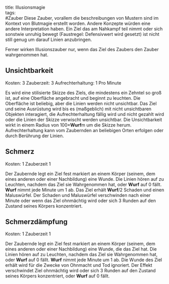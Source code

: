 title: Illusionsmagie  
tags:   
#Zauber
Diese Zauber, vorallem die beschreibungen von Mustern sind im Kontext von Blutmagie erstellt worden. Andere Konzepte würden eine andere Interpretation haben.
Ein Ziel das am Nahkampf teil nimmt oder sich sonstwie unruhig bewegt (Faustregel: Defensivwert wird gesetzt) ist nicht still genug um darauf Linien anzubringen.

Ferner wirken Illusionszauber nur, wenn das Ziel des Zaubers den Zauber wahrgenommen hat.

## Unsichtbarkeit
Kosten: 3
Zauberzeit: 3
Aufrechterhaltung: 1 Pro Minute

Es wird eine stilisierte Skizze des Ziels, die mindestens ein Zehntel so groß ist, auf eine Oberfläche angebracht und beginnt zu leuchten. Die Oberfläche ist beliebig, aber die Linien werden nicht unsichtbar.
Das Ziel und seine Ausrüstung wird bis es (maßgeblich) mit nicht unsichtbaren Objekten interagiert, die Aufrechterhaltung fällig wird und nicht gezahlt wird oder die Linien der Skizze verwischt werden unsichtbar.
Die Unsichtbarkeit wirkt in einem Radius von 100&times;**Wurf**m um die Skizze herum. Aufrechterhaltung kann vom Zaubernden an beliebigen Orten erfolgen oder durch Berührung der Linien.

## Schmerz
Kosten: 1
Zauberzeit 1

Der Zaubernde legt ein Ziel fest markiert an einem Körper (seinem, dem eines anderen oder einer Nachbildung) eine Wunde. Die Linien hören auf zu Leuchten, nachdem das Ziel sie Wahrgenommen hat, oder **Wurf** auf 0 fällt. **Wurf** nimmt jede Minute um 1 ab. Das Ziel erhält **Wurf**/2 Schaden und einen Maluswürfel. Der Schaden und Maluswürfel verschwinden nach einer Minute oder wenn das Ziel ohnmächtig wird oder sich 3 Runden auf den Zustand seines Körpers konzentriert. 

## Schmerzdämpfung
Kosten: 1
Zauberzeit 1

Der Zaubernde legt ein Ziel fest markiert an einem Körper (seinem, dem eines anderen oder einer Nachbildung) eine Wunde, die das Ziel hat. Die Linien hören auf zu  Leuchten, nachdem das Ziel sie Wahrgenommen hat, oder **Wurf** auf 0 fällt. **Wurf** nimmt jede Minute um 1 ab. Die Wunde des Ziel erhält wird für die Zwecke von Ohnmacht und Tod ignoriert. Der Effekt verschwindet Ziel ohnmächtig wird oder sich 3 Runden auf den Zustand seines Körpers konzentriert, oder **Wurf** auf 0 fällt. 
